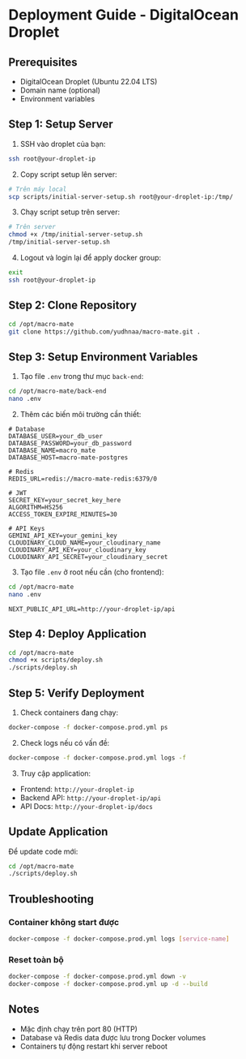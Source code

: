 # Deployment Guide - DigitalOcean Droplet

## Prerequisites

- DigitalOcean Droplet (Ubuntu 22.04 LTS)
- Domain name (optional)
- Environment variables

## Step 1: Setup Server

1. SSH vào droplet của bạn:

```bash
ssh root@your-droplet-ip
```

2. Copy script setup lên server:

```bash
# Trên máy local
scp scripts/initial-server-setup.sh root@your-droplet-ip:/tmp/
```

3. Chạy script setup trên server:

```bash
# Trên server
chmod +x /tmp/initial-server-setup.sh
/tmp/initial-server-setup.sh
```

4. Logout và login lại để apply docker group:

```bash
exit
ssh root@your-droplet-ip
```

## Step 2: Clone Repository

```bash
cd /opt/macro-mate
git clone https://github.com/yudhnaa/macro-mate.git .
```

## Step 3: Setup Environment Variables

1. Tạo file `.env` trong thư mục `back-end`:

```bash
cd /opt/macro-mate/back-end
nano .env
```

2. Thêm các biến môi trường cần thiết:

```env
# Database
DATABASE_USER=your_db_user
DATABASE_PASSWORD=your_db_password
DATABASE_NAME=macro_mate
DATABASE_HOST=macro-mate-postgres

# Redis
REDIS_URL=redis://macro-mate-redis:6379/0

# JWT
SECRET_KEY=your_secret_key_here
ALGORITHM=HS256
ACCESS_TOKEN_EXPIRE_MINUTES=30

# API Keys
GEMINI_API_KEY=your_gemini_key
CLOUDINARY_CLOUD_NAME=your_cloudinary_name
CLOUDINARY_API_KEY=your_cloudinary_key
CLOUDINARY_API_SECRET=your_cloudinary_secret
```

3. Tạo file `.env` ở root nếu cần (cho frontend):

```bash
cd /opt/macro-mate
nano .env
```

```env
NEXT_PUBLIC_API_URL=http://your-droplet-ip/api
```

## Step 4: Deploy Application

```bash
cd /opt/macro-mate
chmod +x scripts/deploy.sh
./scripts/deploy.sh
```

## Step 5: Verify Deployment

1. Check containers đang chạy:

```bash
docker-compose -f docker-compose.prod.yml ps
```

2. Check logs nếu có vấn đề:

```bash
docker-compose -f docker-compose.prod.yml logs -f
```

3. Truy cập application:

- Frontend: `http://your-droplet-ip`
- Backend API: `http://your-droplet-ip/api`
- API Docs: `http://your-droplet-ip/docs`

## Update Application

Để update code mới:

```bash
cd /opt/macro-mate
./scripts/deploy.sh
```

## Troubleshooting

### Container không start được

```bash
docker-compose -f docker-compose.prod.yml logs [service-name]
```

### Reset toàn bộ

```bash
docker-compose -f docker-compose.prod.yml down -v
docker-compose -f docker-compose.prod.yml up -d --build
```

## Notes

- Mặc định chạy trên port 80 (HTTP)
- Database và Redis data được lưu trong Docker volumes
- Containers tự động restart khi server reboot
